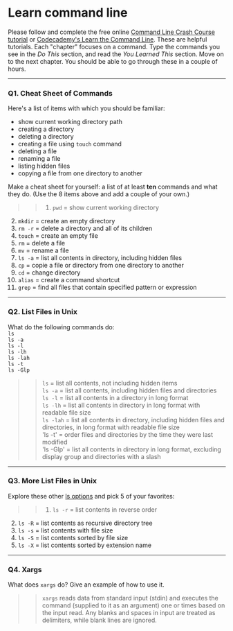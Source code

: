 # Learn command line

Please follow and complete the free online [Command Line Crash Course
tutorial](https://web.archive.org/web/20160708171659/http://cli.learncodethehardway.org/book/) or [Codecademy's Learn the Command Line](https://www.codecademy.com/learn/learn-the-command-line). These are helpful tutorials. Each "chapter" focuses on a command. Type the commands you see in the _Do This_ section, and read the _You Learned This_ section. Move on to the next chapter. You should be able to go through these in a couple of hours.

---

### Q1.  Cheat Sheet of Commands  

Here's a list of items with which you should be familiar:  
* show current working directory path
* creating a directory
* deleting a directory
* creating a file using `touch` command
* deleting a file
* renaming a file
* listing hidden files
* copying a file from one directory to another

Make a cheat sheet for yourself: a list of at least **ten** commands and what they do.  (Use the 8 items above and add a couple of your own.)  

> > 1) `pwd` = show current working directory
2) `mkdir` = create an empty directory
3) `rm -r` = delete a directory and all of its children
4) `touch` = create an empty file
5) `rm` = delete a file
6) `mv` = rename a file
7) `ls -a` = list all contents in directory, including hidden files
8) `cp` = copie a file or directory from one directory to another
9) `cd` = change directory
10) `alias` = create a command shortcut 
11) `grep` = find all files that contain specified pattern or expression

---

### Q2.  List Files in Unix   

What do the following commands do:  
`ls`  
`ls -a`  
`ls -l`  
`ls -lh`  
`ls -lah`  
`ls -t`  
`ls -Glp`  

> > `ls` = list all contents, not including hidden items <br>
`ls -a` = list all contents, including hidden files and directories <br>
`ls -l` = list all contents in a directory in long format <br>
`ls -lh` = list all contents in directory in long format with readable file size <br>
`ls -lah` = list all contents in directory, including hidden files and directories, in long format with readable file size <br>
'ls -t' = order files and directories by the time they were last modified <br>
'ls -Glp' = list all contents in directory in long format, excluding display group and directories with a slash <br>

---

### Q3.  More List Files in Unix  

Explore these other [ls options](http://www.techonthenet.com/unix/basic/ls.php) and pick 5 of your favorites:

> > 1) `ls -r` = list contents in reverse order
2) `ls -R` = list contents as recursive directory tree
3) `ls -s` = list contents with file size
4) `ls -S` = list contents sorted by file size
5) `ls -X` = list contents sorted by extension name

---

### Q4.  Xargs   

What does `xargs` do? Give an example of how to use it.

> > `xargs` reads data from standard input (stdin) and executes the command (supplied to it as an argument) one or times based on the input read.  Any blanks and spaces in input are treated as delimiters, while blank lines are ignored.


